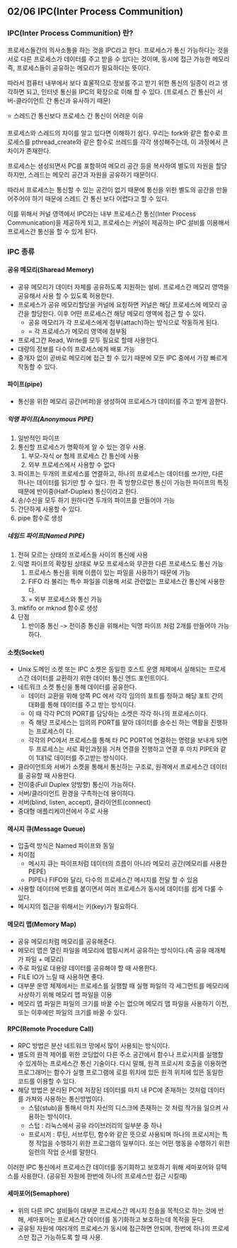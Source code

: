 ## 02/06 IPC(Inter Process Communition)

### IPC(Inter Process Communition) 란?

프로세스들간의 의사소통을 하는 것을 IPC라고 한다. 프로세스가 통신 가능하다는 것을 서로 다른 프로세스가 데이터를 주고 받을 수 있다는 것이며, 동시에 접근 가능한 메모리 즉, 프로세스들이 공유하는 메모리가 필요하다는 뜻이다.

따라서 컴퓨터 내부에서 보다 효울적으로 정보를 주고 받기 위한 통신의 일종이 라고 생각하면 되고, 인터넷 통신을 IPC의 확장으로 이해 할 수 있다. (프로세스 간 통신이 서버-클라이언트 간 통신과 유사하기 때문)



⭐ 스레드간 통신보다 프로세스 간 통신이 어려운 이유

프로세스와 스레드의 차이를 알고 있다면 이해하기 쉽다. 우리는 fork와 같은 함수로 프로세스를 pthread_create와 같은 함수로 쓰레드를 각각 생성해주는데,  이 과정에서 큰 차이가 존재한다.

프로세스는 생성되면서 PC를 포함하여 메모리 공간 등을 복사하여 별도의 자원을 할당하지만, 스레드는 메모리 공간과 자원을 공유하기 때문이다.

따라서 프로세스는 통신할 수 있는 공간이 없기 때문에 통신을 위한 별도의 공간을 만들어주어야 하기 때문에 스레드 간 통신 보다 어렵다고 할 수 있다.



이를 위해서 커널 영역에서 IPC라는 내부 프로세스간 통신(Inter Process Communication)을 제공하게 되고, 프로세스는 커널이 제공하는 IPC 설비를 이용해서 프로세스간 통신을 할 수 있게 된다.



### IPC 종류

#### 공유 메모리(Sharead Memory)

- 공유 메모리가 데이터 자체를 공유하도록 지원하는 설비. 프로세스간 메모리 영역을 공유해서 사용 할 수 있도록 허용한다.
- 프로세스가 공유 메모리할당을 커널에 요청하면 커널은 해당 프로세스에 메모리 공간을 할당한다. 이후 어떤 프로세스건 해당 메모리 영역에 접근 할 수 있다.
  - 공유 메모리가 각 프로세스에게 첨부(attach)하는 방식으로 작동하게 된다.
  - = 각 프로세스가 메모리 영역에 첨부됨
- 프로세그간 Read, Write를 모두 필요로 할때 사용한다.
- 대량의 정보를 다수의 프로세스에게 배포 가능
- 중개자 없이 곧바로 메모리에 접근 할 수 있기 때문에 모든 IPC 중에서 가장 빠르게 작동할 수 있다.



#### 파이프(pipe)

- 통신을 위한 메모리 공간(버퍼)을 생성하여 프로세스가 데이터를 주고 받게 끔한다.

##### 익명 파이프(Anonymous PIPE)

1. 일반적인 파이프
2. 통신할 프로세스가 명확하게 알 수 있는 경우 사용.
   1. 부모-자식 or 형제 프로세스 간 통신에 사용
   2. 외부 프로세스에서 사용할 수 없다
3. 파이프는 두개의 프로세스를 연결하고, 하나의 프로세스는 데이터를 쓰기만, 다른 하나는 데이터를 읽기만 할 수 있다. 한 족 방향으로만 통신이 가능한 파이프의 특징 때문에 반이중(Half-Duplex) 통신이라고 한다.
4. 송/수신을 모두 하기 원하다면 두개의 파이프를 만들어야 가능
5. 간단하게 사용할 수 있다.
6. pipe 함수로 생성



##### 네임드 파이프(Named PIPE)

1. 전혀 모르는 상태의 프로세스들 사이의 통신에 사용
2. 익명 파이프의 확장된 상태로 부모 프로세스와 무관한 다른 프로세스도 통신 가능
   1. 프로세스 통신을 위해 이름이 있는 파일을 사용하기 때문에 가능
   2. FIFO 라 불리는 특수 파일을 이용해 서로 관련없는 프로세스간 통신에 사용한다.
   3. = 외부 프로세스와 통신 가능
3. mkfifo or mknod 함수로 생성
4. 단점
   1. 반이중 통신 -> 전이중 통신을 위해서는 익명 파이프 처럼 2개를 만들어야 가능하다.





#### 소켓(Socket)

- Unix 도메인 소켓 또는 IPC 소켓은 동일한 호스트 운영 체제에서 실해되는 프로세스간 데이터를 교환하기 위한 데이터 통신 엔드 포인트이다.
- 네트워크 소켓 통신을 통해 데이터를 공유한다.
  - 데이터 교환을 위해 양쪽 PC 에서 각각 임의의 포트를 정하고 해당 포트 간의 대화를 통해 데이터를 주고 받는 방식이다.
  - 이 때 각각 PC의 PORT를 담당하는 소켓은 각각 하나의 프로세스이다.
  - 즉 해당 프로세스는 임의의 PORT를 맡아 데이터를 송수신 하는 역활을 진행하는 프로세스이 다.
  - 각각의 PC에서 프로세스를 통해 타 PC PORT에 연결하는 명령을 보내게 되면 두 프로세스는 서로 확인과정을 거쳐 연결을 진행하고 연결 후 마치 PIPE와 같이 1대1로 데이터를 주고받는 방식이다.
- 클라이언트와 서버가 소켓을 통해서 통신하는 구조로, 원격에서 프로세스간 데이터를 공유할 때 사용한다.
- 전이중(Full Duplex 양방향) 통신이 가능하다.
- 서버/클라이언트 환경을 구촉하는데 용이하다.
- 서버(blind, listen, accept), 클라이언트(connect)
- 중대형 애플리케이션에서 주로 사용



#### 메시지 큐(Message Queue)

- 입출력 방식은 Named 파이프와 동일
- 차이점
  - 메시지 큐는 파이프처럼 데이터의 흐름이 아니라 메모리 공간(메모리를 사용한 PEPE)
  - PIPE나 FIFO와 달리, 다수의 프로세스간 메시지를 전달 할 수 있음
- 사용할 데이터에 번호를 붙이면서 여러 프로세스가 동시에 데이터를 쉽게 다룰 수 있다.
- 메시지의 접근을 위해서는 키(key)가 필요하다.



#### 메모리 맵(Memory Map)

- 공유 메모리처럼 메모리를 공유해준다.
- 메모리 맵은 열린 파일을 메모리에 맵핑시켜서 공유하는 방식이다.(즉 공유 매개체가 파일 + 메모리)
- 주로 파일로 대용량 데이터를 공유해야 할 때 사용한다.
- FILE IO가 느릴 때 사용하면 좋다.
- 대부분 운영 체제에서는 프로세스를 실행할 때 실행 파일의 각 세그먼트를 메모리에 사상하기 위해 메모리 맵 파일을 이용
- 메모리 맵 파일은 파일의 크기를 바꿀 수는 없으며 메모리 맵 파일을 사용하기 이전, 또는 이후에만 파일의 크기를 바꿀 수 있다.



#### RPC(Remote Procedure Call)

- RPC 방법은 분산 네트워크 망에서 많이 사용되는 방식이다.
- 별도의 원격 제어를 위한 코딩없이 다른 주소 공간에서 함수나 프로시저를 실행할 수 있게하는 프로세스간 통신 기술이다. 다시 말해, 원격 프로시저 호출을 이용하면 프로그래머는 함수가 실행 프로그램에 로컬 위치에 있든 원격 위치에 있뜬 동일한 코드를 이용할 수 있다.
- 해당 방법은 분리된 PC에 저장된 데이터를 마치 내 PC에 존재하는 것처럼 데이터를 가져와 사용하는 통신방법이다.
  - 스텀(stub)을 통해서 마치 자신의 디스크에 존재하는 것 처럼 착가을 일으켜 사용하는 방식이다.
  - 스텁 : 리눅스에서 공유 라이브러리의 일부분 중 하나
  - 프로시저 : 루틴, 서브루틴, 함수와 같은 뜻으로 사용되며 하나의 프로시저는 특정 작업을 수행하기 위한 프로그램의 일부이다. 또는 어떤 행동을 수행하기 위한 일련의 작업 순서를 말한다.

이러한 IPC 통신에서 프로세스간 데이터를 동기화하고 보호하기 위해 세마포어와 뮤텍스를 사용한다. (공유된 자원에 한번에 하나의 프로세스만 접근 시킬때)



#### 세마포어(Semaphore)

- 위의 다른 IPC 설비들이 대부분 프로세스간 메시지 전송을 목적으로 하는 것에 반해, 세마포어는 프로세스간 데이터를 동기화하고 보호하는데 목적을 둔다.
- 공유된 자원에 여러개의 프로세스가 동시에 접근하면 안되며, 한번에 하나의 프로세스만 접근 가능하도록 할 때 사용.





